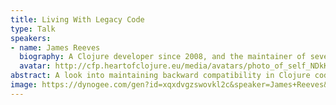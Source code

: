 ```yaml
---
title: Living With Legacy Code
type: Talk
speakers:
- name: James Reeves
  biography: A Clojure developer since 2008, and the maintainer of several prominent libraries such as Ring, Hiccup and Integrant. James currently works as a freelance contractor just outside of London.
  avatar: http://cfp.heartofclojure.eu/media/avatars/photo_of_self_NDkKuUU.jpeg
abstract: A look into maintaining backward compatibility in Clojure codebases.
image: https://dynogee.com/gen?id=xqxdvgzswovkl2c&speaker=James+Reeves&title=Living+With+Legacy+Code&type=Talk&img=http%3A//cfp.heartofclojure.eu/media/avatars/photo_of_self_NDkKuUU.jpeg
---
```

